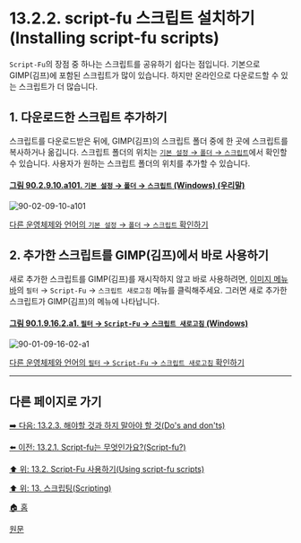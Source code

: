 # 13.2.2. script-fu 스크립트 설치하기(Installing script-fu scripts)
`Script-Fu`의 장점 중 하나는 스크립트를 공유하기 쉽다는 점입니다. 기본으로 GIMP(김프)에 포함된 스크립트가 많이 있습니다. 하지만 온라인으로 다운로드할 수 있는 스크립트가 더 많습니다.

## 1. 다운로드한 스크립트 추가하기
스크립트를 다운로드받은 뒤에, GIMP(김프)의 스크립트 폴더 중에 한 곳에 스크립트를 복사하거나 옮깁니다. 스크립트 폴더의 위치는 [`기본 설정` → `폴더` → `스크립트`](./12-01-25-data-folders.md)에서 확인할 수 있습니다. 사용자가 원하는 스크립트 폴더의 위치를 추가할 수 있습니다.

<a id="90-02-09-10-a101"></a>

#### [그림 90.2.9.10.a101. `기본 설정` → `폴더` → `스크립트` (Windows) (우리말)](./90-02-09-10-scripts.md#90-02-09-10-a101)
![90-02-09-10-a101](https://github.com/wonder13662/gimp/assets/15767104/4d83223a-ed07-44eb-ba97-a50fb110aa84)

[다른 운영체제와 언어의 `기본 설정` → `폴더` → `스크립트` 확인하기](./90-02-09-10-scripts.md#90-02-09-10-a102)

## 2. 추가한 스크립트를 GIMP(김프)에서 바로 사용하기
새로 추가한 스크립트를 GIMP(김프)를 재시작하지 않고 바로 사용하려면, [이미지 메뉴 바](./03-02-02-02-image-menu.md)의 `필터` → `Script-Fu` → `스크립트 새로고침` 메뉴를 클릭해주세요. 그러면 새로 추가한 스크립트가 GIMP(김프)의 메뉴에 나타납니다.

<a id="90-01-09-16-02-a1"></a>

#### [그림 90.1.9.16.2.a1. `필터` → `Script-Fu` → `스크립트 새로고침` (Windows)](./90-01-09-16-02-refresh_scripts.md#90-01-09-16-02-a1)
![90-01-09-16-02-a1](https://github.com/wonder13662/gimp/assets/15767104/7acc7e38-7cbc-449d-bd21-de2b19c10d9a)

[다른 운영체제와 언어의 `필터` → `Script-Fu` → `스크립트 새로고침` 확인하기](./90-01-09-16-02-refresh_scripts.md#90-01-09-16-02-a2)

***

## 다른 페이지로 가기

[➡️ 다음: 13.2.3. 해야할 것과 하지 말아야 할 것(Do's and don'ts)](./13-02-03-do-s-and-don-ts.md)

[⬅️ 이전: 13.2.1. Script-fu는 무엇인가요?(Script-fu?)](./13-02-01-script-fu.md)

[⬆️ 위: 13.2. Script-Fu 사용하기(Using script-fu scripts)](./13-02-00-using-script-fu-scripts.md)

[⬆️ 위: 13. 스크립팅(Scripting)](./13-00-scripting.md)

[🏠 홈](./00-home.md)

[원문](https://docs.gimp.org/2.10/ko/install-script-fu.html)
